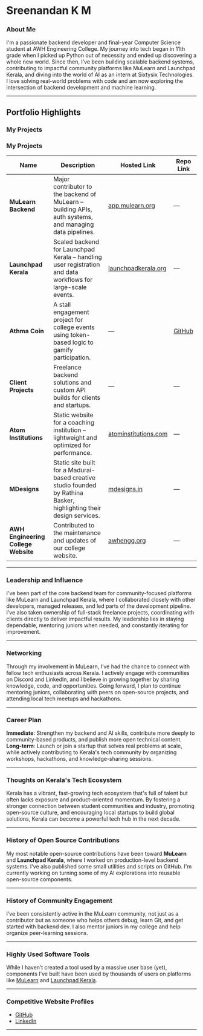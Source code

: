 # Sreenandan K M

### About Me

I'm a passionate backend developer and final-year Computer Science student at AWH Engineering College. My journey into tech began in 11th grade when I picked up Python out of necessity and ended up discovering a whole new world. Since then, I’ve been building scalable backend systems, contributing to impactful community platforms like MuLearn and Launchpad Kerala, and diving into the world of AI as an intern at Sixtysix Technologies. I love solving real-world problems with code and am now exploring the intersection of backend development and machine learning.

---

## Portfolio Highlights

### My Projects
### My Projects

| Name                      | Description                                                                 | Hosted Link                                    | Repo Link                                                        |
|---------------------------|-----------------------------------------------------------------------------|------------------------------------------------|------------------------------------------------------------------|
| **MuLearn Backend**       | Major contributor to the backend of MuLearn – building APIs, auth systems, and managing data pipelines. | [app.mulearn.org](https://app.mulearn.org)    | —                                                              |
| **Launchpad Kerala**      | Scaled backend for Launchpad Kerala – handling user registration and data workflows for large-scale events. | [launchpadkerala.org](https://launchpadkerala.org) | —                                                          |
| **Athma Coin**            | A stall engagement project for college events using token-based logic to gamify participation. | —                                            | [GitHub](https://github.com/Sree077/AthmaCoin)           |
| **Client Projects**       | Freelance backend solutions and custom API builds for clients and startups. | —                                            | —                                                              |
| **Atom Institutions**     | Static website for a coaching institution – lightweight and optimized for performance. | [atominstitutions.com](https://atominstitutions.com) | —                                                        |
| **MDesigns**              | Static site built for a Madurai-based creative studio founded by Rathina Basker, highlighting their design services. | [mdesigns.in](https://mdesigns.in)            | —                                                              |
| **AWH Engineering College Website** | Contributed to the maintenance and updates of our college website. | [awhengg.org](https://awhengg.org)            | —                                                              |


---

### Leadership and Influence

I've been part of the core backend team for community-focused platforms like MuLearn and Launchpad Kerala, where I collaborated closely with other developers, managed releases, and led parts of the development pipeline. I’ve also taken ownership of full-stack freelance projects, coordinating with clients directly to deliver impactful results. My leadership lies in staying dependable, mentoring juniors when needed, and constantly iterating for improvement.

---

### Networking

Through my involvement in MuLearn, I’ve had the chance to connect with fellow tech enthusiasts across Kerala. I actively engage with communities on Discord and LinkedIn, and I believe in growing together by sharing knowledge, code, and opportunities. Going forward, I plan to continue mentoring juniors, collaborating with peers on open-source projects, and attending local tech meetups and hackathons.

---

### Career Plan

**Immediate**: Strengthen my backend and AI skills, contribute more deeply to community-based products, and publish more open technical content.  
**Long-term**: Launch or join a startup that solves real problems at scale, while actively contributing to Kerala's tech community by organizing workshops, hackathons, and knowledge-sharing sessions.

---

### Thoughts on Kerala's Tech Ecosystem

Kerala has a vibrant, fast-growing tech ecosystem that's full of talent but often lacks exposure and product-oriented momentum. By fostering a stronger connection between student communities and industry, promoting open-source culture, and encouraging local startups to build global solutions, Kerala can become a powerful tech hub in the next decade.

---

### History of Open Source Contributions

My most notable open-source contributions have been toward **MuLearn** and **Launchpad Kerala**, where I worked on production-level backend systems. I've also published some small utilities and scripts on GitHub. I'm currently working on turning some of my AI explorations into reusable open-source components.

---

### History of Community Engagement

I’ve been consistently active in the MuLearn community, not just as a contributor but as someone who helps others debug, learn Git, and get started with backend dev. I also mentor juniors in my college and help organize peer-learning sessions.

---


### Highly Used Software Tools

While I haven’t created a tool used by a massive user base (yet), components I’ve built have been used by thousands of users on platforms like [MuLearn](https://app.mulearn.org) and [Launchpad Kerala](https://launchpadkerala.org).

---

### Competitive Website Profiles

- [GitHub](https://github.com/Sree077)  
- [LinkedIn](https://linkedin.com/in/sreenandankm)  

---

